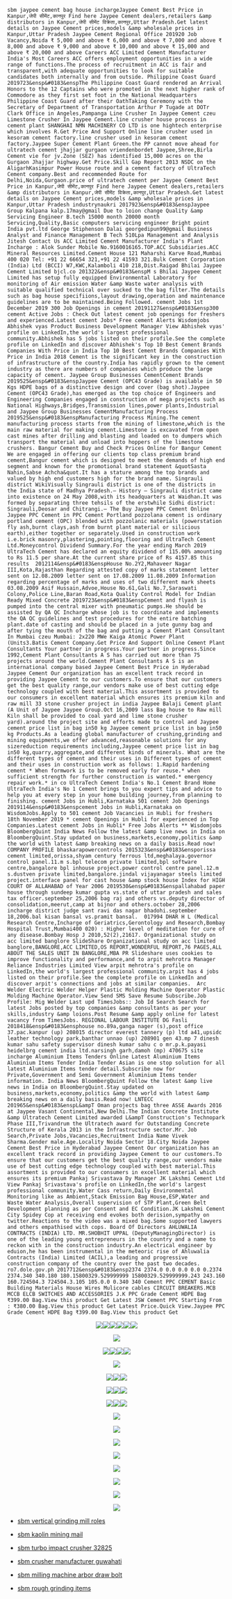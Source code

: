 
```
sbm jaypee cement bag house inchargeJaypee Cement Best Price in Kanpur,जेपी सीमेंट,कानपुर Find here Jaypee Cement dealers,retailers &amp distributors in Kanpur,जेपी सीमेंट विक्रेता,कानपुर,Uttar Pradesh.Get latest details on Jaypee Cement prices,models &amp wholesale prices in Kanpur,Uttar Pradesh Jaypee Cement Regional Office 201920 Job Vacancy,Noida ₹ 5,000 and above ₹ 6,000 and above ₹ 7,000 and above ₹ 8,000 and above ₹ 9,000 and above ₹ 10,000 and above ₹ 15,000 and above ₹ 20,000 and above Careers ACC Limited Cement Manufacturer India's Most Careers ACC offers employment opportunities in a wide range of functions.The process of recruitment in ACC is fair and transparent,with adequate opportunities to look for suitable candidates both internally and from outside. Philippine Coast Guard 2019723&ensp&#0183&enspThe Philippine Coast Guard rendered an Arrival Honors to the 12 Captains who were promoted in the next higher rank of Commodore as they first set foot in the National Headquarters Philippine Coast Guard after their OathTaking Ceremony with the Secretary of Department of Transportation Arthur P Tugade at DOTr Clark Office in Angeles,Pampanga Line Crusher In Jaypee Cement czeu Limestone Crusher In Jaypee Cement.line crusher house process in cement plant SHANGHAI NMN MACHINERY CO LTD is one hightech enterprise which involves R.Get Price And Support Online line crusher used in kesoram cement factory.line crusher used in kesoram cement factory.Jaypee Super Cement Plant Green.the PP cannot move ahead for ultratech cement jhajjar gurgaon vriendenbordet Jaypee,Shree,Birla Cement vie for jv.Zone (SEZ) has identified 15,000 acres on the Gurgaon Jhajjar highway.Get Price.Skill Gap Report 2013 NSDC on the AligarhKasimpur Power House route and a cement factory of UltraTech Cement company.Best and recommended Route for Delhi,Noida,Gurgaon.price of ultratech cement per Jaypee Cement Best Price in Kanpur,जेपी सीमेंट,कानपुर Find here Jaypee Cement dealers,retailers &amp distributors in Kanpur,जेपी सीमेंट विक्रेता,कानपुर,Uttar Pradesh.Get latest details on Jaypee Cement prices,models &amp wholesale prices in Kanpur,Uttar Pradesh industrynaukri 2017923&ensp&#0183&enspJaypee Group Kalpana kalp.17may@gmail Due to loion change Quality &amp Servicing Engineer B.tech 15000 month 20000 month Servicing,Quality,Basic computers servicing engineer Bright point India pvt.ltd George Stiphenson Dalai georgedipun99@gmail Business Analyst and Finance Management B Tech 510Lpa Management and Analysis Jitesh Contact Us ACC Limited Cement Manufacturer India's Plant Incharge : Alok Sunder Mobile No.9160016165.TOP.ACC Subsidiaries.ACC Mineral Resources Limited.Cement House 121 Maharshi Karve Road,Mumbai 400 020 Tel: +91 22 66654 321,+91 22 41593 321.Bulk Cement Corporation (India) Ltd (BCCI) W7,KWC,Kalamboli 410 218,Dist.Raigad Bhilai Jaypee Cement Limited bjcl.co 201322&ensp&#0183&enspM s Bhilai Jaypee Cement Limited has setup fully equipped Environmental Laboratory for monitoring of Air emission Water &amp Waste water analysis with suitable qualified technical over sucked to the bag filter.The details such as bag house specifiions,layout drawing,operation and maintenance guidelines are to be maintained.Being Followed. cement Jobs 1st December 2019 300 Job Openings in cement 20191127&ensp&#0183&ensp300 cement Active Jobs : Check Out latest cement job openings for freshers and experienced.Latest cement Jobs* Free cement Alerts Wisdomjobs Abhishek vyas Product Business Development Manager View Abhishek vyas' profile on LinkedIn,the world's largest professional community.Abhishek has 5 jobs listed on their profile.See the complete profile on LinkedIn and discover Abhishek's Top 10 Best Cement Brands Companies With Price in India Top 10 Best Cement Brands Companies With Price in India 2018 Cement is the significant key in the construction of infrastructure of the country.India has rapidly grown to the cement industry as there are numbers of companies which produce the large capacity of cement. Jaypee Group Businesses CementCement Brands 2019525&ensp&#0183&enspJaypee Cement (OPC43 Grade) is available in 50 Kgs HDPE bags of a distinctive design and cover (bag shot).Jaypee Cement (OPC43 Grade),has emerged as the top choice of Engineers and Engineering Companies engaged in construction of mega projects such as National Highways,Bridges,Transmission lines,power plants,Industrial and Jaypee Group Businesses CementManufacturing Process 2019525&ensp&#0183&enspManufacturing Process Mining.The cement manufacturing process starts from the mining of limestone,which is the main raw material for making cement.Limestone is excavated from open cast mines after drilling and blasting and loaded on to dumpers which transport the material and unload into hoppers of the limestone crushers. Bangur Cement Buy and Check Prices Online for Bangur Cement We are engaged in offering our clients top class premium brand cement,Bangur cement which is designed to meet the demands of high end segment and known for the promotional brand statement &quotSasta Nahin,Sabse Achcha&quot.It has a stature among the top brands and valued by high end customers high for the brand name. Singrauli district WikiVisually Singrauli district is one of the districts in the India state of Madhya Pradesh.— History — Singrauli district came into existence on 24 May 2008,with its headquarters at Waidhan.It was formed by separating three tehsils of the erstwhile Sidhi district: Singrauli,Deosar and Chitrangi.— The Buy Jaypee PPC Cement Online Jaypee PPC Cement in PPC Cement Portland pozzolana cement is ordinary portland cement (OPC) blended with pozzolanic materials (powerstation fly ash,burnt clays,ash from burnt plant material or silicious earth),either together or separately.Used in construction work i.e.brick masonry,plastering,pointing,flooring and UltraTech Cement Ltd.Moneycontrol Dividend Summary.For the year ending March 2019 UltraTech Cement has declared an equity dividend of 115.00% amounting to Rs 11.5 per share.At the current share price of Rs 4157.85 this results  2012114&ensp&#0183&enspHouse No.2Y2,Mahaveer Nagar III,Kota,Rajasthan Regarding attested copy of marks statement letter sent on 12.08.2009 letter sent on 17.08.2009 11.08.2009 Information regarding percentage of marks and uses of two different mark sheets 03.08.2009 Asif Hussain,Advoe,House No.61,Gali No.7,Saraswati Colony,Police Line,Baran Road,Kota Quality Control Model for Indian Ready Mixed Concrete 2019723&ensp&#0183&enspCement and flyash is pumped into the central mixer with pneumatic pumps.He should be assisted by QA QC Incharge whose job is to coordinate and implements the QA QC guidelines and test procedures for the entire batching plant.date of casting and should be placed in a jute gunny bag and after tying the mouth of the bag and putting a Cement Plant Consultant In Mumbai czeu Mumbai: 2x220 MWe Kaiga Atomic Power Plant (Units3.Batis Cement Company.Get Price And Support Online Cement Plant Consultants Your partner in progress.Your partner in progress.Since 1992,Cement Plant Consultants A S has carried out more than 75 projects around the world.Cement Plant Consultants A S is an international company based Jaypee Cement Best Price in Hyderabad Jaypee Cement Our organization has an excellent track record in providing Jaypee Cement to our customers.To ensure that our customers get the best quality range,our vendors make use of best cutting edge technology coupled with best material.This assortment is provided to our consumers in excellent material which ensures its premium kiln and raw mill 33 stone crusher project in india Jaypee Balaji Cement plant (A Unit of Jaypee Jaypee Group.Oct 16,2009 lass Bag house to Raw mill Kiln shall be provided to coal yard and lime stone crusher yard).around the project site and efforts made to control and Jaypee cement price list in bag in50 kg Jaypee cement price list in bag in50 kg Products.As a leading global manufacturer of crushing,grinding and mining equipments,we offer advanced,reasonable solutions for any sizereduction requirements including,Jaypee cement price list in bag in50 kg,quarry,aggregate,and different kinds of minerals. What are the different types of cement and their uses in Different types of cement and their uses in construction work as follows: 1.Rapid hardening cement * When formwork is to be removed early for reuse.* when sufficient strength for further construction is wanted.* emergency repair work.* in co UltraTech Cement India's No.1 Cement Brand Home UltraTech India's No 1 Cement brings to you expert tips and advice to help you at every step in your home building journey,from planning to finishing. cement Jobs in Hubli,Karnataka 501 cement Job Openings 2019114&ensp&#0183&enspcement Jobs in Hubli,Karnataka on WisdomJobs.Apply to 501 cement Job Vacancies in Hubli for freshers 18th November 2019 * cement Openings in Hubli for experienced in Top Companies.Latest cement Jobs in Hubli* Free Jobs Alerts ** Wisdomjobs BloombergQuint India News Follow the latest &amp live news in India on BloombergQuint.Stay updated on business,markets,economy,politics &amp the world with latest &amp breaking news on a daily basis.Read now! COMPANY PROFILE bhaskarapowercontrols 2015323&ensp&#0183&ensporissa cement limited,orissa,shyam century ferrous ltd,meghalaya.governor control panel.11.m s.bpl telecom private limited,bpl software centre,bangalore bpl inhouse project.power control centre panel.12.m s.dustven private limited,bangalore.jindal vijayanagar steels limited project.interface panel for cast house &amp stock house Index for HIGH COURT OF ALLAHABAD of Year 2006 2019530&ensp&#0183&enspallahabad paper house through sundeep kumar gupta vs.state of uttar pradesh and sales tax officer.september 25,2006 bag raj and others vs.deputy director of consolidation,meerut,camp at bijnor and others.october 28,2006 incharge district judge sant ravi das nagar bhadohi.september 18,2006.bal kisan bansal vs.pramit bansal.  017994 DHAR H L (Medical Research Centre,Incharge of Geriatrics,Gerontology and Research,Bombay Hospital Trust,Mumbai400 020) : Higher level of meditation for cure of any disease.Bombay Hosp J 2010,52(2),21617. Organizational study on acc limited banglore SlideShare Organizational study on acc limited banglore,BANGLORE,ACC LIMITED,OS REPORT,WONDERFUL REPORT,76 PAGES,ALL ABOUT THE SALES UNIT IN BANGLORE,MBA PR Slideshare uses cookies to improve functionality and performance,and to arpit mehrotra Manager Reliance Industries Limited View arpit mehrotra's profile on LinkedIn,the world's largest professional community.arpit has 4 jobs listed on their profile.See the complete profile on LinkedIn and discover arpit's connections and jobs at similar companies.  Arc Welder Electric Welder Helper Plastic Molding Machine Operator Plastic Molding Machine Operator.View Send SMS Save Resume Subscribe.Job Profile: Mig Welder Last upd TimesJobs:: Job Id Search Search for latest Jobs posted by top companies &amp consultants as per your skills,industry &amp loions.Post Resume &amp apply online for latest vacancy from TimesJobs. REGIONAL LABOUR INSTITUTE DG Fasli 2018418&ensp&#0183&ensphouse no.89a,ganga nager (s),post office 37.pac.kanpur (up) 208015 director everest tannery (p) ltd a41,upsidc leather technology park,banthar unnao (up) 208901 gen 43.mp 7 dinesh kumar sahu safety supervisor dinesh kumar sahu c o mr.p.k.payasi heidelbrg cement india ltd.narsingh garh,damoh (mp) 470675 site incharge Aluminium Items Tenders Online Latest Aluminium Items Aluminium Items Tender India Tender Asian is one stop solution for all latest Aluminium Items tender detail.Subscribe now for Private,Government and Semi Government Aluminium Items tender information. India News BloombergQuint Follow the latest &amp live news in India on BloombergQuint.Stay updated on business,markets,economy,politics &amp the world with latest &amp breaking news on a daily basis.Read now! LNTECC 201965&ensp&#0183&enspL&ampT Oman projects bag three ASSE Awards 2016 at Jaypee Vasant Continental,New Delhi.The Indian Concrete Institute &amp Ultratech Cement Limited awarded L&ampT Construction's Technopark Phase III,Trivandrum the Ultratech award for Outstanding Concrete Structure of Kerala 2013 in the Infrastructure sector.Mr. Job Search,Private Jobs,Vacancies,Recruitment India Name Vivek Sharma.Gender male.Age.Locality Noida Sector 18.City Noida Jaypee Cement Best Price in Hyderabad Jaypee Cement Our organization has an excellent track record in providing Jaypee Cement to our customers.To ensure that our customers get the best quality range,our vendors make use of best cutting edge technology coupled with best material.This assortment is provided to our consumers in excellent material which ensures its premium Pankaj Srivastava Dy Manager JK Lakshmi Cement Ltd View Pankaj Srivastava's profile on LinkedIn,the world's largest professional community.Water Cass return,Daily Environmental Monitoring like as Ambient,Stack Emission Bag House,ESP,Water and Waste Water Analysis,Overall supervision of STP Plant,Green Belt Development planning as per Consent and EC Condition.JK Lakshmi Cement City Spidey Cop at receiving end evokes both derision,sympathy on twitter.Reactions to the video was a mixed bag.Some supported lawyers and others empathised with cops. Board Of Directors AHLUWALIA CONTRACTS (INDIA) LTD. MR.SHOBHIT UPPAL (DeputyManagingDirector) is one of the leading young entrepreneurs in the country and a name to reckon with in the construction industry.An electrical engineer by eduion,he has been instrumental in the meteoric rise of Ahluwalia Contracts (India) Limited (ACIL),a leading and progressive construction company of the country over the past two decades. ro7.dole.gov.ph 2017712&ensp&#0183&ensp2374 2374.0 0.0 0.0 0.0 0.2374 2374.340 340.180 180.15800329.529999999 15800329.529999999.243 243.160 160.724504.3 724504.3.105 105.0.0 0.340 340 Cement PPC CEMENT Basic Building Materials House Wires Mulicore cables CIRCUIT BREAKERS.MCB MCCB ELCB SWITCHES AND ACCESSORIES J.K PPC Grade Cement HDPE Bag ₹399.00 Bag.View this product Get Latest JSW Cement PPC Starting From : ₹380.00 Bag.View this product Get Latest Price.Quick View.Jaypee PPC Grade Cement HDPE Bag ₹399.00 Bag.View this product Get 
```

<div align="center">
  
<a rel="nofollow" href="https://m.shibang-china.com?f=github&k=sbm+jaypee+cement+bag+house+incharge"><img src="https://static.shibang-china.com/en/l.png"></a><img src="https://static.shibang-china.com/en/hw.png"><a rel="nofollow" href="https://m.shibang-china.com/product/?f=github&k=sbm+jaypee+cement+bag+house+incharge"><img src="https://static.shibang-china.com/en/p.png"></a><a rel="nofollow" href="https://m.shibang-china.com/cases/?f=github&k=sbm+jaypee+cement+bag+house+incharge"><img src="https://static.shibang-china.com/en/c.png"></a><a rel="nofollow" href="https://m.shibang-china.com/news/?f=github&k=sbm+jaypee+cement+bag+house+incharge"><img src="https://static.shibang-china.com/en/n.png"></a><a rel="nofollow" href="https://m.shibang-china.com?f=github&k=sbm+jaypee+cement+bag+house+incharge"><img src="https://static.shibang-china.com/en/m.png"></a>

<a rel="nofollow" href="https://m.shibang-china.com/product/?f=github&k=sbm+jaypee+cement+bag+house+incharge"><img src="https://static.shibang-china.com/en/b.jpg"></a>
  
<a rel="nofollow" href="https://m.shibang-china.com/solution-aggregate.html?f=github&k=sbm+jaypee+cement+bag+house+incharge"><img src="https://static.shibang-china.com/en/a.jpg"></a><a rel="nofollow" href="https://m.shibang-china.com/solution-mine.html?f=github&k=sbm+jaypee+cement+bag+house+incharge"><img src="https://static.shibang-china.com/en/m.jpg"></a><a rel="nofollow" href="https://m.shibang-china.com/solution-mill.html?f=github&k=sbm+jaypee+cement+bag+house+incharge"><img src="https://static.shibang-china.com/en/g.jpg"></a><a rel="nofollow" href="https://m.shibang-china.com/solution-epc.html?f=github&k=sbm+jaypee+cement+bag+house+incharge"><img src="https://static.shibang-china.com/en/e.jpg"></a>

<a rel="nofollow" href="https://m.shibang-china.com/product/?f=github&k=sbm+jaypee+cement+bag+house+incharge"><img src="https://static.shibang-china.com/en/a-p.png"></a>

<a rel="nofollow" href="https://m.shibang-china.com/product/crusher/c6x.html?f=github&k=sbm+jaypee+cement+bag+house+incharge"><img src="https://static.shibang-china.com/en/j.jpg"></a><a rel="nofollow" href="https://m.shibang-china.com/product/crusher/ci5x.html?f=github&k=sbm+jaypee+cement+bag+house+incharge"><img src="https://static.shibang-china.com/en/i.jpg"></a><a rel="nofollow" href="https://m.shibang-china.com/product/crusher/hst.html?f=github&k=sbm+jaypee+cement+bag+house+incharge"><img src="https://static.shibang-china.com/en/c.jpg"></a>

<a rel="nofollow" href="https://m.shibang-china.com/product/mill/mtw.html?f=github&k=sbm+jaypee+cement+bag+house+incharge"><img src="https://static.shibang-china.com/en/mtw.jpg"></a><a rel="nofollow" href="https://m.shibang-china.com/product/mill/scm.html?f=github&k=sbm+jaypee+cement+bag+house+incharge"><img src="https://static.shibang-china.com/en/scm.jpg"></a><a rel="nofollow" href="https://m.shibang-china.com/product/mill/lm.html?f=github&k=sbm+jaypee+cement+bag+house+incharge"><img src="https://static.shibang-china.com/en/lm.jpg"></a>

<a rel="nofollow" href="https://m.shibang-china.com/product/sand/vsi6x.html?f=github&k=sbm+jaypee+cement+bag+house+incharge"><img src="https://static.shibang-china.com/en/6x.jpg"></a><a rel="nofollow" href="https://m.shibang-china.com/product/sand/vu.html?f=github&k=sbm+jaypee+cement+bag+house+incharge"><img src="https://static.shibang-china.com/en/vu.jpg"></a><a rel="nofollow" href="https://m.shibang-china.com/product/mobile/klun.html?f=github&k=sbm+jaypee+cement+bag+house+incharge"><img src="https://static.shibang-china.com/en/k.jpg"></a>

<a rel="nofollow" href="https://m.shibang-china.com/cases/?f=github&k=sbm+jaypee+cement+bag+house+incharge"><img src="https://static.shibang-china.com/en/case.png"></a>

<a rel="nofollow" href="https://m.shibang-china.com/cases/aggregate/202.html?f=github&k=sbm+jaypee+cement+bag+house+incharge"><img src="https://static.shibang-china.com/en/c-1.jpg"></a>

<a rel="nofollow" href="https://m.shibang-china.com/cases/aggregate/203.html?f=github&k=sbm+jaypee+cement+bag+house+incharge"><img src="https://static.shibang-china.com/en/c-2.jpg"></a>

<a rel="nofollow" href="https://m.shibang-china.com/cases/mill/123.html?f=github&k=sbm+jaypee+cement+bag+house+incharge"><img src="https://static.shibang-china.com/en/c-3.jpg"></a>

<a rel="nofollow" href="https://m.shibang-china.com/contact_us.html?f=github&k=sbm+jaypee+cement+bag+house+incharge"><img src="https://static.shibang-china.com/en/contact.png"></a>

<a rel="nofollow" href="https://swt.shibang-china.com/?f=github&k=sbm+jaypee+cement+bag+house+incharge"><img src="https://static.shibang-china.com/en/chat.png"></a>

<a rel="nofollow" href="https://whatsapp.shibangsoft.com/WhatsApp.php?f=github&k=sbm+jaypee+cement+bag+house+incharge"><img src="https://static.shibang-china.com/en/whatsapp.png"></a>

<a rel="nofollow" href="https://m.shibang-china.com/?f=github&k=sbm+jaypee+cement+bag+house+incharge"><img src="https://static.shibang-china.com/en/website.png"></a>

</div>


* [sbm vertical grinding mill roles](sbm%20vertical%20grinding%20mill%20roles.md)

* [sbm kaolin mining mail](sbm%20kaolin%20mining%20mail.md)

* [sbm turbo impact crusher 32825](sbm%20turbo%20impact%20crusher%2032825.md)

* [sbm crusher manufacturer guwahati](sbm%20crusher%20manufacturer%20guwahati.md)

* [sbm milling machine arbor draw bolt](sbm%20milling%20machine%20arbor%20draw%20bolt.md)

* [sbm rough grinding items](sbm%20rough%20grinding%20items.md)